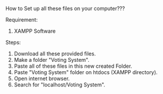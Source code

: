 How to Set up all these files on your computer???

Requirement:
1. XAMPP Software

Steps:
1. Download all these provided files.
2. Make a folder "Voting System".
3. Paste all of these files in this new created Folder.
4. Paste "Voting System" folder on htdocs (XAMPP directory).
5. Open internet browser.
6. Search for "localhost/Voting System".